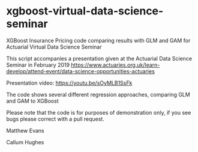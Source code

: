 # xgboost-virtual-data-science-seminar
XGBoost Insurance Pricing code comparing results with GLM and GAM for Actuarial Virtual Data Science Seminar

This script accompanies a presentation given at the Actuarial Data Science Seminar in February 2019
https://www.actuaries.org.uk/learn-develop/attend-event/data-science-opportunities-actuaries

Presentation video:
https://youtu.be/sOyMLB1SsFk

The code shows several different regression approaches, comparing GLM and GAM to XGBoost

Please note that the code is for purposes of demonstration only, if you see bugs please correct with
a pull request.

Matthew Evans

Callum Hughes
